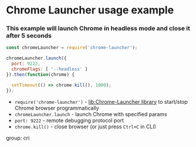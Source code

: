 # Chrome Launcher usage example

### This example will launch Chrome in headless mode and close it after 5 seconds

```js
const chromeLauncher = require('chrome-launcher');

chromeLauncher.launch({
  port: 9222,
  chromeFlags: [ '--headless' ]
}).then(function(chrome) {

  setTimeout(() => chrome.kill(), 1000);
});
```

- `require('chrome-launcher')` - [lib:Chrome-Launcher library](/chrome-headless/how-to-install-chrome-launcher-library) to start/stop Chrome browser programmatically
- `chromeLauncher.launch` - launch Chrome with specified params
- `port: 9222` - remote debugging protocol port
- `chrome.kill()` - close browser (or just press `Ctrl+C` in CLI)

group: cri


